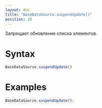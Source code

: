 ```yaml
---
layout: doc
title: "BaseDataSource.suspendUpdate()"
position: 20
---
```


Запрещает обновление списка элементов.

# Syntax

```js
BaseDataSource.suspendUpdate()
```

# Examples

```js
BaseDataSource.suspendUpdate();
```
